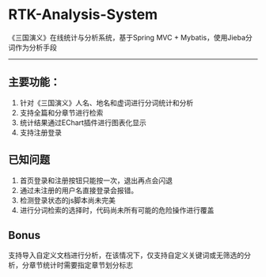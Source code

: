 # RTK-Analysis-System
《三国演义》在线统计与分析系统，基于Spring MVC + Mybatis，使用Jieba分词作为分析手段

---

## 主要功能：
1. 针对《三国演义》人名、地名和虚词进行分词统计和分析
2. 支持全篇和分章节进行检索
3. 统计结果通过EChart插件进行图表化显示
4. 支持注册登录

## 已知问题
1. 首页登录和注册按钮只能按一次，退出再点会闪退
2. 通过未注册的用户名直接登录会报错。
3. 检测登录状态的js脚本尚未完美
4. 进行分词检索的选择时，代码尚未所有可能的危险操作进行覆盖

## Bonus
支持导入自定义文档进行分析，在该情况下，仅支持自定义关键词或无筛选的分析，分章节统计时需要指定章节划分标志
